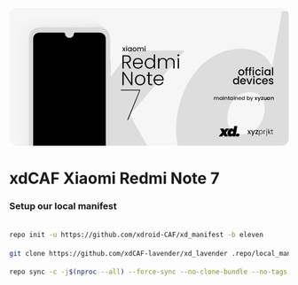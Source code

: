 ![XD_LAVENDER](https://github.com/xyz-prjkt/xyz_assets/raw/main/xd_la_ba.png)

# xdCAF Xiaomi Redmi Note 7 #
### Setup our local manifest ###

```bash

repo init -u https://github.com/xdroid-CAF/xd_manifest -b eleven

git clone https://github.com/xdCAF-lavender/xd_lavender .repo/local_manifests -b eleven

repo sync -c -j$(nproc --all) --force-sync --no-clone-bundle --no-tags

```
